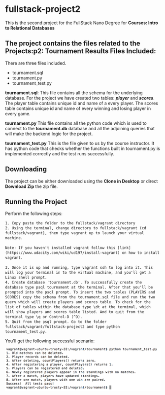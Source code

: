 # fullstack-project2

This is the second project for the FullStack Nano Degree for **Courses:
    Intro to Relational Databases**

The project contains the files related to the 
**Projects:p2: Tournament Results**
Files Included:
-------------
There are three files included.
  - tournament.sql
  - tournament.py
  - tournament_test.py

**tournament.sql**:
This file contains all the schema for the underlying database. For the project we have created two tables: **_player_** and **_scores_**.
The player table contains unique id and name of a every player.
The scores table contains unique id and name of every winning and losing player in every game.

**tournament.py**
This file contains all the python code which is used to connect to the **tournament.db** database and all the adjoining queries that will make the backend logic for the project.

**tournament_test.py**
This is the file given to us by the course instructor. It has python code that checks whether the functions built in tournament.py is implemented correctly and the test runs successfully.

Downloading
-----------

The project can be either downloaded using the **Clone in Desktop** or direct **Download Zip** the zip file.

Running the Project
-----------
Perform the following steps:

	1. Copy paste the folder to the fullstack/vagrant directory
	2. Using the terminal, change directory to fullstack/vagrant (cd fullstack/vagrant), then type vagrant up to launch your virtual machine.

	Note: If you haven't installed vagrant follow this [link](https://www.udacity.com/wiki/ud197/install-vagrant) on how to install vagrant.

	3. Once it is up and running, type vagrant ssh to log into it. This will log your terminal in to the virtual machine, and you'll get a Linux shell prompt. 
	4. Create database 'tournament.db'. To successfully create the database type psql tournament at the terminal. After that you'll be prompted into the psql prompt. To insert the two tables (PLAYERS and SCORES) copy the schema from the tournament.sql file and run the two query which will create players and scores table. To check for the list of tables within the database type \dt at the termimal, which will show players and scores table listed. And to quit from the terminal type \q or Control-D (^D).
	5. Quit from the psql prompt. Go to the folder fullstack/vagrant/fullstack-project2 and type python tournament_test.py.
    
 You'll get the following successful scenario:
 
![alt text](https://github.com/biratrai/fullstack-project2/blob/master/successresult/success%20result.png)





  
